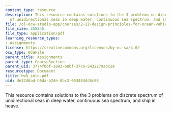 ```yaml
---
content_type: resource
description: This resource contains solutions to the 3 problems on discrete spectrum
  of unidirectional seas in deep water, continuous sea spectrum, and ship in heave.
file: /ol-ocw-studio-app/courses/2-22-design-principles-for-ocean-vehicles-13-42-spring-2005/de32d6adb6dab24e0bc3053484dd4c68_hw5_soln.pdf
file_size: 355245
file_type: application/pdf
learning_resource_types:
- Assignments
license: https://creativecommons.org/licenses/by-nc-sa/4.0/
ocw_type: OCWFile
parent_title: Assignments
parent_type: CourseSection
parent_uid: 3774f0bf-1893-60bf-37c6-5432279abc2e
resourcetype: Document
title: hw5_soln.pdf
uid: de32d6ad-b6da-b24e-0bc3-053484dd4c68
---
```

This resource contains solutions to the 3 problems on discrete spectrum of unidirectional seas in deep water, continuous sea spectrum, and ship in heave.